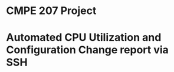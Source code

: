 
# CMPE 207 Project <h1> 

# Automated CPU Utilization and Configuration Change report via SSH <h2>
